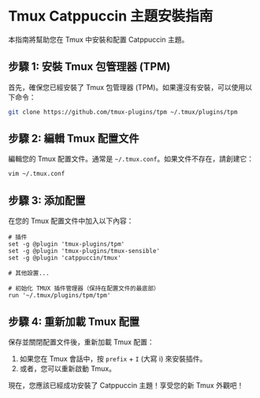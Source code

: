 # Tmux Catppuccin 主題安裝指南

本指南將幫助您在 Tmux 中安裝和配置 Catppuccin 主題。

## 步驟 1: 安裝 Tmux 包管理器 (TPM)

首先，確保您已經安裝了 Tmux 包管理器 (TPM)。如果還沒有安裝，可以使用以下命令：

```zsh
git clone https://github.com/tmux-plugins/tpm ~/.tmux/plugins/tpm
```

## 步驟 2: 編輯 Tmux 配置文件

編輯您的 Tmux 配置文件。通常是 `~/.tmux.conf`。如果文件不存在，請創建它：

```zsh
vim ~/.tmux.conf
```

## 步驟 3: 添加配置

在您的 Tmux 配置文件中加入以下內容：

```tmux
# 插件
set -g @plugin 'tmux-plugins/tpm'
set -g @plugin 'tmux-plugins/tmux-sensible'
set -g @plugin 'catppuccin/tmux'

# 其他設置...

# 初始化 TMUX 插件管理器（保持在配置文件的最底部）
run '~/.tmux/plugins/tpm/tpm'
```

## 步驟 4: 重新加載 Tmux 配置

保存並關閉配置文件後，重新加載 Tmux 配置：

1. 如果您在 Tmux 會話中，按 `prefix` + `I` (大寫 i) 來安裝插件。
2. 或者，您可以重新啟動 Tmux。

現在，您應該已經成功安裝了 Catppuccin 主題！享受您的新 Tmux 外觀吧！
